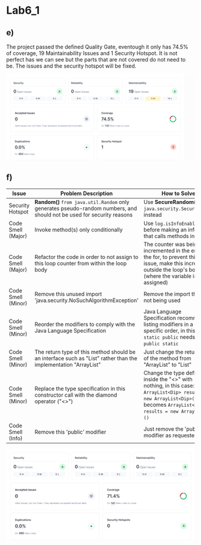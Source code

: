 # Lab6_1

## e)

The project passed the defined Quality Gate, eventough it only has 74.5% of coverage, 19 Maintainability Issues and 1 Security Hotspot. It is not perfect has we can see but the parts that are not covered do not need to be. The issues and the security hotspot will be fixed.

![](img_before.png)

## f)

| Issue | Problem Description | How to Solve |
| ----- | ------------------- | ------------ |
| Security Hotspot | **Random()** `from java.util.Random` only generates pseudo-random numbers, and should not be used for security reasons | Use **SecureRandom()** from `java.security.SecureRandom` instead |
Code Smell (Major) | Invoke method(s) only conditionally | Use `log.isInfoEnabled()` before making an info log that calls methods inside it |
| Code Smell (Major) | Refactor the code in order to not assign to this loop counter from within the loop body | The counter was being incremented in the end of the for, to prevent this issue, make this increment outside the loop's body (where the variable is assigned) |
| Code Smell (Minor) |  Remove this unused import 'java.security.NoSuchAlgorithmException' | Remove the import that is not being used |
| Code Smell (Minor) | Reorder the modifiers to comply with the Java Language Specification | Java Language Specification recommends listing modifiers in a specific order, in this case `static public` needs to be `public static` |
| Code Smell (Minor) | The return type of this method should be an interface such as "List" rather than the implementation "ArrayList" | Just change the return type of the method from "ArrayList" to "List" |
| Code Smell (Minor) | Replace the type specification in this constructor call with the diamond operator ("<>") | Change the type defined inside the "<>" with nothing, in this case: `ArrayList<Dip> results = new ArrayList<Dip>()` becomes `ArrayList<Dip> results = new ArrayList<>()` |
| Code Smell (Info) | Remove this 'public' modifier | Just remove the 'public' modifier as requested |

![](img_after.png)